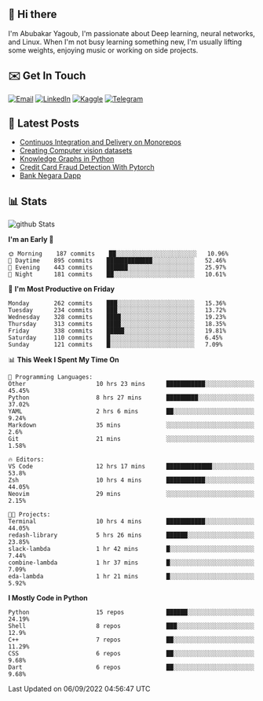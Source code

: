 ## 👋 Hi there

I'm Abubakar Yagoub, I'm passionate about Deep learning, neural networks, and
Linux. When I'm not busy learning something new, I'm usually lifting some
weights, enjoying music or working on side projects.

## ✉️ Get In Touch

[![Email](https://img.shields.io/badge/Email-f1f1f1?style=for-the-badge&logo=gmail&logoColor=0f111a)](mailto:git@blacksuan19.dev)
[![LinkedIn](https://img.shields.io/badge/LinkedIn-0077B5?style=for-the-badge&logo=linkedin&logoColor=white)](https://www.linkedin.com/in/blacksuan19/)
[![Kaggle](https://img.shields.io/badge/Kaggle-5acfff?style=for-the-badge&logo=kaggle&logoColor=white)](http://kaggle.com/abubakaryagob/)
[![Telegram](https://img.shields.io/badge/Telegram-2CA5E0?style=for-the-badge&logo=telegram&logoColor=white)](https://t.me/blacksuan19)

## 📩 Latest Posts

<!-- BLOG-POST-LIST:START -->
- [Continuos Integration and Delivery on Monorepos](http://blacksuan19.dev/blog/github-actions-monorepos/)
- [Creating Computer vision datasets](http://blacksuan19.dev/blog/creating-datasets/)
- [Knowledge Graphs in Python](http://blacksuan19.dev/projects/Knowledge_Graphs/)
- [Credit Card Fraud Detection With Pytorch](http://blacksuan19.dev/projects/credit-card-fraud-detection-with-pytorch/)
- [Bank Negara Dapp](http://blacksuan19.dev/projects/bank-negara/)
<!-- BLOG-POST-LIST:END -->

## 📊 Stats

![github Stats](https://github-readme-stats.vercel.app/api?username=blacksuan19&theme=github_dark&show_icons=true&count_private=true&custom_title=Github%20Stats&hide_border=true)

<!--START_SECTION:waka-->
**I'm an Early 🐤** 

```text
🌞 Morning    187 commits    ██░░░░░░░░░░░░░░░░░░░░░░░   10.96% 
🌆 Daytime    895 commits    █████████████░░░░░░░░░░░░   52.46% 
🌃 Evening    443 commits    ██████░░░░░░░░░░░░░░░░░░░   25.97% 
🌙 Night      181 commits    ██░░░░░░░░░░░░░░░░░░░░░░░   10.61%

```
📅 **I'm Most Productive on Friday** 

```text
Monday       262 commits    ███░░░░░░░░░░░░░░░░░░░░░░   15.36% 
Tuesday      234 commits    ███░░░░░░░░░░░░░░░░░░░░░░   13.72% 
Wednesday    328 commits    ████░░░░░░░░░░░░░░░░░░░░░   19.23% 
Thursday     313 commits    ████░░░░░░░░░░░░░░░░░░░░░   18.35% 
Friday       338 commits    █████░░░░░░░░░░░░░░░░░░░░   19.81% 
Saturday     110 commits    █░░░░░░░░░░░░░░░░░░░░░░░░   6.45% 
Sunday       121 commits    █░░░░░░░░░░░░░░░░░░░░░░░░   7.09%

```


📊 **This Week I Spent My Time On** 

```text
💬 Programming Languages: 
Other                    10 hrs 23 mins      ███████████░░░░░░░░░░░░░░   45.45% 
Python                   8 hrs 27 mins       █████████░░░░░░░░░░░░░░░░   37.02% 
YAML                     2 hrs 6 mins        ██░░░░░░░░░░░░░░░░░░░░░░░   9.24% 
Markdown                 35 mins             ░░░░░░░░░░░░░░░░░░░░░░░░░   2.6% 
Git                      21 mins             ░░░░░░░░░░░░░░░░░░░░░░░░░   1.58%

🔥 Editors: 
VS Code                  12 hrs 17 mins      █████████████░░░░░░░░░░░░   53.8% 
Zsh                      10 hrs 4 mins       ███████████░░░░░░░░░░░░░░   44.05% 
Neovim                   29 mins             ░░░░░░░░░░░░░░░░░░░░░░░░░   2.15%

🐱‍💻 Projects: 
Terminal                 10 hrs 4 mins       ███████████░░░░░░░░░░░░░░   44.05% 
redash-library           5 hrs 26 mins       ██████░░░░░░░░░░░░░░░░░░░   23.85% 
slack-lambda             1 hr 42 mins        █░░░░░░░░░░░░░░░░░░░░░░░░   7.44% 
combine-lambda           1 hr 37 mins        █░░░░░░░░░░░░░░░░░░░░░░░░   7.09% 
eda-lambda               1 hr 21 mins        █░░░░░░░░░░░░░░░░░░░░░░░░   5.92%

```

**I Mostly Code in Python** 

```text
Python                   15 repos            ██████░░░░░░░░░░░░░░░░░░░   24.19% 
Shell                    8 repos             ███░░░░░░░░░░░░░░░░░░░░░░   12.9% 
C++                      7 repos             ██░░░░░░░░░░░░░░░░░░░░░░░   11.29% 
CSS                      6 repos             ██░░░░░░░░░░░░░░░░░░░░░░░   9.68% 
Dart                     6 repos             ██░░░░░░░░░░░░░░░░░░░░░░░   9.68%

```



 Last Updated on 06/09/2022 04:56:47 UTC
<!--END_SECTION:waka-->
